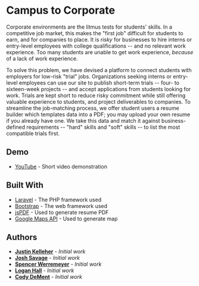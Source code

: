 # Campus to Corporate

Corporate environments are the litmus tests for students' skills. In a competitive job market, this makes the "first job" difficult for students to earn, and for companies to place. It is *risky* for businesses to hire interns or entry-level employees with college qualifications -- and no relevant work experience. Too many students are unable to get work experience, *because* of a lack of work experience.

To solve this problem, we have devised a platform to connect students with employers for low-risk "trial" jobs. Organizations seeking interns or entry-level employees can use our site to publish short-term trials -- four- to sixteen-week projects -- and accept applications from students looking for work. Trials are kept short to reduce risky commitment while still offering valuable experience to students, and project deliverables to companies. To streamline the job-matching process, we offer student users a resume builder which templates data into a PDF; you may upload your own resume if you already have one. We take this data and match it against business-defined requirements -- "hard" skills and "soft" skills -- to list the most compatible trials first.

## Demo

* [YouTube](https://youtube.com/) - Short video demonstration

## Built With

* [Laravel](https://laravel.com/) - The PHP framework used
* [Bootstrap](http://getbootstrap.com/) - The web framework used
* [jsPDF](https://github.com/MrRio/jsPDF) - Used to generate resume PDF
* [Google Maps API](https://developers.google.com/maps/) - Used to generate map

## Authors

* **[Justin Kelleher](https://github.com/JustinKelleher)** - *Initial work*
* **[Josh Savage](https://github.com/Fraejix)** - *Initial work*
* **[Spencer Werremeyer](https://github.com/SpencerWerremeyer)** - *Initial work*
* **[Logan Hall](https://github.com/)** - *Initial work*
* **[Cody DeMent](https://github.com/)** - *Initial work*
